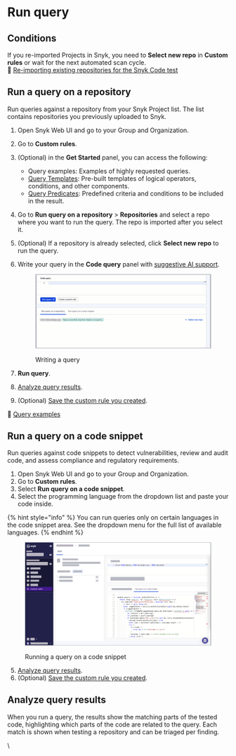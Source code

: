 # Run query

## Conditions

If you re-imported Projects in Snyk, you need to **Select new repo** in **Custom rules** or wait for the next automated scan cycle.\
:link: [Re-importing existing repositories for the Snyk Code test](../getting-started-with-snyk-code/activating-snyk-code-using-the-web-ui/step-3-importing-repositories-to-snyk-for-the-snyk-code-testing/re-importing-existing-repositories-for-the-snyk-code-test.md)&#x20;

## Run a query on a repository

Run queries against a repository from your Snyk Project list. The list contains repositories you previously uploaded to Snyk.

1. Open Snyk Web UI and go to your Group and Organization.
2. Go to **Custom rules**.
3. (Optional) in the **Get Started** panel, you can access the following:
   * Query examples: Examples of highly requested queries.
   * [Query Templates](how-custom-rules-work.md#query-templates): Pre-built templates of logical operators, conditions, and other components.
   * [Query Predicates](how-custom-rules-work.md#query-predicates): Predefined criteria and conditions to be included in the result.
4. Go to **Run query on a repository** > **Repositories** and select a repo where you want to run the query. The repo is imported after you select it.&#x20;
5. (Optional) If a repository is already selected, click **Select new repo** to run the query.
6.  Write your query in the **Code query** panel with [suggestive AI support](how-custom-rules-work.md#suggestive-ai-support).&#x20;

    <figure><img src="../../../.gitbook/assets/writing_query (1).gif" alt="Writing a query"><figcaption><p>Writing a query</p></figcaption></figure>
7. **Run query**.
8. [Analyze query results](run-query.md#analyze-query-results).
9. (Optional) [Save the custom rule you created](run-query.md#save-custom-rule).

:link: [Query examples](query-examples.md)

## Run a query on a code snippet

Run queries against code snippets to detect vulnerabilities, review and audit code, and assess compliance and regulatory requirements.

1. Open Snyk Web UI and go to your Group and Organization.
2. Go to **Custom rules**.
3. Select **Run query on a code snippet**.
4. Select the programming language from the dropdown list and paste your code inside.

{% hint style="info" %}
You can run queries only on certain languages in the code snippet area. See the dropdown menu for the full list of available languages.
{% endhint %}

<figure><img src="../../../.gitbook/assets/run_query_on_a_code_snippet.png" alt="Running a query on a code snippet."><figcaption><p>Running a query on a code snippet</p></figcaption></figure>

5. [Analyze query results](run-query.md#analyze-query-results).
6. (Optional) [Save the custom rule you created](run-query.md#save-custom-rule).

## Analyze query results

When you run a query, the results show the matching parts of the tested code, highlighting which parts of the code are related to the query. Each match is shown when testing a repository and can be triaged per finding.

\
